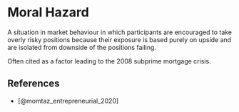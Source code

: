 # Moral Hazard

A situation in market behaviour in which participants are encouraged to take overly risky positions because their exposure is based purely on upside and are isolated from downside of the positions failing. 

Often cited as a factor leading to the 2008 subprime mortgage crisis.

## References
* [@momtaz_entrepreneurial_2020]